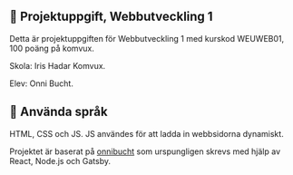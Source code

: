 ## 🚀 Projektuppgift, Webbutveckling 1

Detta är projektuppgiften för Webbutveckling 1 med kurskod WEUWEB01, 100 poäng på komvux.

Skola: Iris Hadar Komvux.

Elev: Onni Bucht.

## 💫 Använda språk

HTML, CSS och JS. JS användes för att ladda in webbsidorna dynamiskt.

Projektet är baserat på [onnibucht](https://github.com/onni82/onnibucht/) som urspungligen skrevs med hjälp av React, Node.js och Gatsby.
